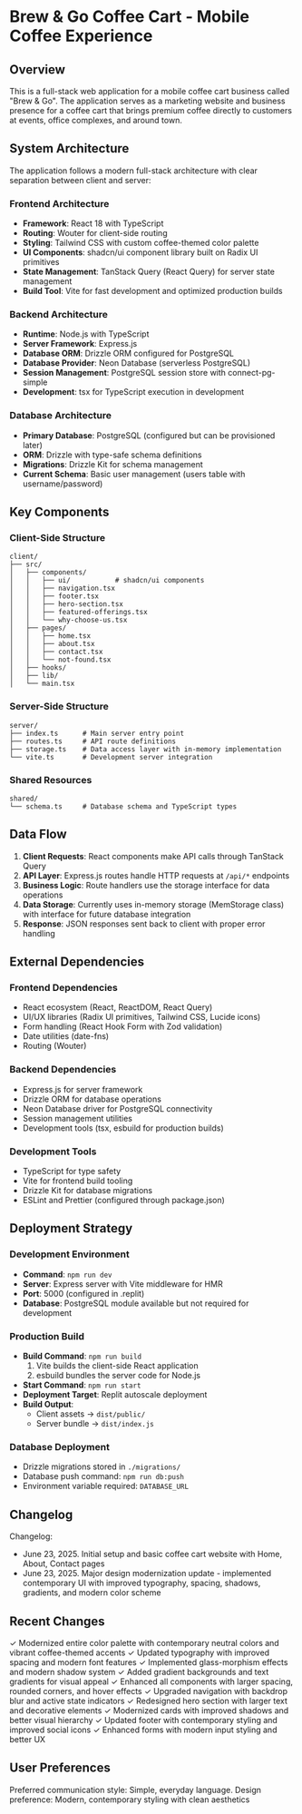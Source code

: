 # Brew & Go Coffee Cart - Mobile Coffee Experience

## Overview

This is a full-stack web application for a mobile coffee cart business called "Brew & Go". The application serves as a marketing website and business presence for a coffee cart that brings premium coffee directly to customers at events, office complexes, and around town.

## System Architecture

The application follows a modern full-stack architecture with clear separation between client and server:

### Frontend Architecture
- **Framework**: React 18 with TypeScript
- **Routing**: Wouter for client-side routing
- **Styling**: Tailwind CSS with custom coffee-themed color palette
- **UI Components**: shadcn/ui component library built on Radix UI primitives
- **State Management**: TanStack Query (React Query) for server state management
- **Build Tool**: Vite for fast development and optimized production builds

### Backend Architecture
- **Runtime**: Node.js with TypeScript
- **Server Framework**: Express.js
- **Database ORM**: Drizzle ORM configured for PostgreSQL
- **Database Provider**: Neon Database (serverless PostgreSQL)
- **Session Management**: PostgreSQL session store with connect-pg-simple
- **Development**: tsx for TypeScript execution in development

### Database Architecture
- **Primary Database**: PostgreSQL (configured but can be provisioned later)
- **ORM**: Drizzle with type-safe schema definitions
- **Migrations**: Drizzle Kit for schema management
- **Current Schema**: Basic user management (users table with username/password)

## Key Components

### Client-Side Structure
```
client/
├── src/
│   ├── components/
│   │   ├── ui/           # shadcn/ui components
│   │   ├── navigation.tsx
│   │   ├── footer.tsx
│   │   ├── hero-section.tsx
│   │   ├── featured-offerings.tsx
│   │   └── why-choose-us.tsx
│   ├── pages/
│   │   ├── home.tsx
│   │   ├── about.tsx
│   │   ├── contact.tsx
│   │   └── not-found.tsx
│   ├── hooks/
│   ├── lib/
│   └── main.tsx
```

### Server-Side Structure
```
server/
├── index.ts      # Main server entry point
├── routes.ts     # API route definitions
├── storage.ts    # Data access layer with in-memory implementation
└── vite.ts       # Development server integration
```

### Shared Resources
```
shared/
└── schema.ts     # Database schema and TypeScript types
```

## Data Flow

1. **Client Requests**: React components make API calls through TanStack Query
2. **API Layer**: Express.js routes handle HTTP requests at `/api/*` endpoints
3. **Business Logic**: Route handlers use the storage interface for data operations
4. **Data Storage**: Currently uses in-memory storage (MemStorage class) with interface for future database integration
5. **Response**: JSON responses sent back to client with proper error handling

## External Dependencies

### Frontend Dependencies
- React ecosystem (React, ReactDOM, React Query)
- UI/UX libraries (Radix UI primitives, Tailwind CSS, Lucide icons)
- Form handling (React Hook Form with Zod validation)
- Date utilities (date-fns)
- Routing (Wouter)

### Backend Dependencies
- Express.js for server framework
- Drizzle ORM for database operations
- Neon Database driver for PostgreSQL connectivity
- Session management utilities
- Development tools (tsx, esbuild for production builds)

### Development Tools
- TypeScript for type safety
- Vite for frontend build tooling
- Drizzle Kit for database migrations
- ESLint and Prettier (configured through package.json)

## Deployment Strategy

### Development Environment
- **Command**: `npm run dev`
- **Server**: Express server with Vite middleware for HMR
- **Port**: 5000 (configured in .replit)
- **Database**: PostgreSQL module available but not required for development

### Production Build
- **Build Command**: `npm run build`
  1. Vite builds the client-side React application
  2. esbuild bundles the server code for Node.js
- **Start Command**: `npm run start`
- **Deployment Target**: Replit autoscale deployment
- **Build Output**: 
  - Client assets → `dist/public/`
  - Server bundle → `dist/index.js`

### Database Deployment
- Drizzle migrations stored in `./migrations/`
- Database push command: `npm run db:push`
- Environment variable required: `DATABASE_URL`

## Changelog

Changelog:
- June 23, 2025. Initial setup and basic coffee cart website with Home, About, Contact pages
- June 23, 2025. Major design modernization update - implemented contemporary UI with improved typography, spacing, shadows, gradients, and modern color scheme

## Recent Changes

✓ Modernized entire color palette with contemporary neutral colors and vibrant coffee-themed accents
✓ Updated typography with improved spacing and modern font features
✓ Implemented glass-morphism effects and modern shadow system
✓ Added gradient backgrounds and text gradients for visual appeal
✓ Enhanced all components with larger spacing, rounded corners, and hover effects
✓ Upgraded navigation with backdrop blur and active state indicators
✓ Redesigned hero section with larger text and decorative elements
✓ Modernized cards with improved shadows and better visual hierarchy
✓ Updated footer with contemporary styling and improved social icons
✓ Enhanced forms with modern input styling and better UX

## User Preferences

Preferred communication style: Simple, everyday language.
Design preference: Modern, contemporary styling with clean aesthetics